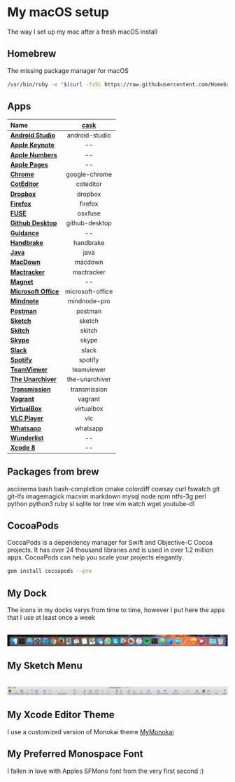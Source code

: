 # My macOS setup

The way I set up my mac after a fresh macOS install



## Homebrew

The missing package manager for macOS

```bash
/usr/bin/ruby -e "$(curl -fsSL https://raw.githubusercontent.com/Homebrew/install/master/install)"
```



## Apps

| Name | [cask](https://caskroom.github.io/) |
|:--- | :---: |
|**[Android Studio](https://developer.android.com/studio)** | android-studio |
|**[Apple Keynote](http://www.apple.com/keynote/)** | -- |
|**[Apple Numbers](http://www.apple.com/numbers/)** | -- |
|**[Apple Pages](http://www.apple.com/pages/)** | -- |
|**[Chrome](https://www.google.com/chrome)** | google-chrome |
|**[CotEditor](https://coteditor.com/)** | coteditor |
|**[Dropbox](https://www.dropbox.com")** | dropbox |
|**[Firefox](https://www.mozilla.org/firefox)** | firefox |
|**[FUSE](https://osxfuse.github.io)** | osxfuse |
|**[Github Desktop](https://desktop.github.com)** | github-desktop |
|**[Guidance](https://itunes.apple.com/app/id412759995)** | -- |
|**[Handbrake](https://handbrake.fr/)** | handbrake |
|**[Java](http://www.oracle.com/technetwork/java/javase/downloads/jdk8-downloads-2133151.html)** | java |
|**[MacDown](http://macdown.uranusjr.com)** | macdown |
|**[Mactracker](https://www.mactracker.ca)** | mactracker |
|**[Magnet](http://magnet.crowdcafe.com/)** | -- |
|**[Microsoft Office](https://products.office.com/en-us/mac/microsoft-office-for-mac)** | microsoft-office |
|**[Mindnote](https://mindnode.com)** | mindnode-pro |
|**[Postman](https://www.getpostman.com/)** | postman |
|**[Sketch](https://www.sketchapp.com/)** | sketch |
|**[Skitch](https://evernote.com/skitch/)** | skitch |
|**[Skype](https://www.skype.com)** | skype |
|**[Slack](https://slack.com/)** | slack |
|**[Spotify](https://www.spotify.com)** | spotify |
|**[TeamViewer](https://www.teamviewer.com)** | teamviewer |
|**[The Unarchiver](https://unarchiver.c3.cx)** | the-unarchiver |
|**[Transmission](https://transmissionbt.com)** | transmission |
|**[Vagrant](https://www.vagrantup.com)** | vagrant |
|**[VirtualBox](https://www.virtualbox.org)** | virtualbox |
|**[VLC Player](http://www.videolan.org/vlc)** | vlc |
|**[Whatsapp](https://www.whatsapp.com)** | whatsapp |
|**[Wunderlist](https://www.wunderlist.com/)** | -- |
|**[Xcode 8](https://developer.apple.com/xcode/)** | -- |


## Packages from brew

asciinema
bash
bash-completion
cmake
colordiff
cowsay
curl
fswatch
git
git-lfs
imagemagick
macvim
markdown
mysql
node
npm
ntfs-3g
perl
python
python3
ruby
sl
sqlite
tor
tree
vim
watch
wget
youtube-dl



## CocoaPods

CocoaPods is a dependency manager for Swift and Objective-C Cocoa projects. It has over 24 thousand libraries and is used in over 1.2 million apps. CocoaPods can help you scale your projects elegantly.

```bash
gem install cocoapods --pre
```


## My Dock
The icons in my docks varys from time to time, however I put here the apps that I use at least once a week
<p align="left">
  <img src="https://github.com/omaralbeik/macOS-setup/blob/master/dock_icons.png" title="My Dock">
</p>



## My Sketch Menu
<p align="left">
  <img src="https://github.com/omaralbeik/macOS-setup/blob/master/sketch_menu.png" title="My Sketch Menu">
</p>



## My Xcode Editor Theme
I use a customized version of Monokai theme [MyMonokai](https://github.com/omaralbeik/macOS-setup/blob/master/MyMonokai.xccolortheme)


## My Preferred Monospace Font
I fallen in love with Apples SFMono font from the very first second :)
